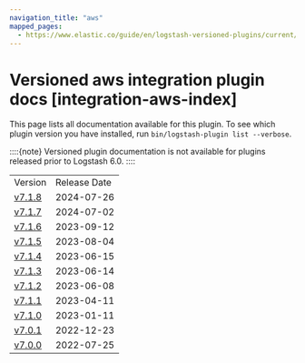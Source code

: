 ```yaml
---
navigation_title: "aws"
mapped_pages:
  - https://www.elastic.co/guide/en/logstash-versioned-plugins/current/integration-aws-index.html
---
```


# Versioned aws integration plugin docs [integration-aws-index]


This page lists all documentation available for this plugin.  To see which plugin version you have installed, run `bin/logstash-plugin list --verbose`.

::::{note}
Versioned plugin documentation is not available for plugins released prior to Logstash 6.0.
::::


|     |     |
| --- | --- |
| Version | Release Date |
| [v7.1.8](v7-1-8-plugins-integrations-aws.md) | 2024-07-26 |
| [v7.1.7](v7-1-7-plugins-integrations-aws.md) | 2024-07-02 |
| [v7.1.6](v7-1-6-plugins-integrations-aws.md) | 2023-09-12 |
| [v7.1.5](v7-1-5-plugins-integrations-aws.md) | 2023-08-04 |
| [v7.1.4](v7-1-4-plugins-integrations-aws.md) | 2023-06-15 |
| [v7.1.3](v7-1-3-plugins-integrations-aws.md) | 2023-06-14 |
| [v7.1.2](v7-1-2-plugins-integrations-aws.md) | 2023-06-08 |
| [v7.1.1](v7-1-1-plugins-integrations-aws.md) | 2023-04-11 |
| [v7.1.0](v7-1-0-plugins-integrations-aws.md) | 2023-01-11 |
| [v7.0.1](v7-0-1-plugins-integrations-aws.md) | 2022-12-23 |
| [v7.0.0](v7-0-0-plugins-integrations-aws.md) | 2022-07-25 |












